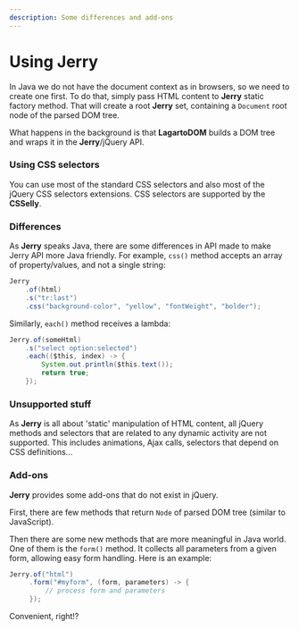```yaml
---
description: Some differences and add-ons
---
```


# Using Jerry

In Java we do not have the document context as in browsers, so we need to create one first. To do that, simply pass HTML content to **Jerry** static factory method. That will create a root **Jerry** set, containing a `Document` root node of the parsed DOM tree.

What happens in the background is that **LagartoDOM** builds a DOM tree and wraps it in the **Jerry**/jQuery API.

### Using CSS selectors

You can use most of the standard CSS selectors and also most of the jQuery CSS selectors extensions. CSS selectors are supported by the **CSSelly**.

### Differences

As **Jerry** speaks Java, there are some differences in API made to make Jerry API more Java friendly. For example, `css()` method accepts an array of property/values, and not a single string:

```java
Jerry
    .of(html)
    .s("tr:last")
    .css("background-color", "yellow", "fontWeight", "bolder");
```

Similarly, `each()` method receives a lambda:

```java
Jerry.of(someHtml)
    .s("select option:selected")
    .each(($this, index) -> {
        System.out.println($this.text());
        return true;
    });
```

### Unsupported stuff

As **Jerry** is all about 'static' manipulation of HTML content, all jQuery methods and selectors that are related to any dynamic activity are not supported. This includes animations, Ajax calls, selectors that depend on CSS definitions...

### Add-ons

**Jerry** provides some add-ons that do not exist in jQuery.

First, there are few methods that return `Node` of parsed DOM tree (similar to JavaScript).

Then there are some new methods that are more meaningful in Java world. One of them is the `form()` method. It collects all parameters from a given form, allowing easy form handling. Here is an example:

```java
Jerry.of("html")
     .form("#myform", (form, parameters) -> {
         // process form and parameters
     });
```

Convenient, right!?
